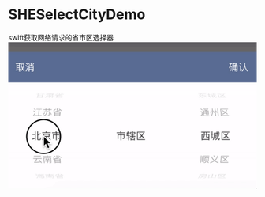 # SHESelectCityDemo
swift获取网络请求的省市区选择器
<br>
![image](https://github.com/shelly8219/SHESelectCityDemo/blob/master/screenclip/screenclip.gif)
